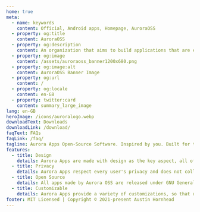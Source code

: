 ```yaml
---
home: true
meta:
  - name: keywords
    content: Official, Android apps, Homepage, AuroraOSS
  - property: og:title
    content: AuroraOSS
  - property: og:description
    content: An organization that aims to build applications that are easy to use & beautiful to look at. Aurora Apps Open-Source Software. Inspired by you. Built for the community.
  - property: og:image
    content: /assets/auroraoss_banner1200x680.png
  - property: og:image:alt
    content: AuroraOSS Banner Image
  - property: og:url
    content: /
  - property: og:locale
    content: en-GB
  - property: twitter:card
    content: summary_large_image
lang: en-GB
heroImage: /icons/auroralogo.webp
downloadText: Downloads
downloadLink: /download/
faqText: FAQs
faqLink: /faq/
tagline: Aurora Apps Open-Source Software. Inspired by you. Built for the community.
features:
  - title: Design
    details: Aurora Apps are made with design as the key aspect, all of our apps provide unique and clean, fresh-looking UI. We follow all the design guidelines even if those who made guidelines don't. :P
  - title: Privacy
    details: Aurora Apps respect every user's privacy and does not collect any sort of personal data. None of our apps include any telemetry services or ads, we believe in transparent framework.
  - title: Open Source
    details: All apps made by Aurora OSS are released under GNU General Public License (GPLv.3.0). What we do behind the beautiful UI is not hidden, feel free to audit our code anyday, anytime. We are open to suggestions and pull requests are always welcome!
  - title: Customizable
    details: Aurora Apps provide a variety of customizations, so that users can tweak the app to meet their aesthetic needs. Auto switch between Light & Dark (& Black) themes to make sure all nightowls don't get blinded.
footer: MIT Licensed | Copyright © 2021-present Austin Hornhead
---
```

